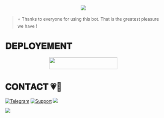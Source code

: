 <h1 align ="center"><img src="https://readme-typing-svg.herokuapp.com?color=B041FF&width=350&lines=✨+🦋𝐇𝐊𝐳+𝐁𝐀𝐍𝐀𝐋𝐋+𝐁𝐎𝐓🖤+🥀"></b></h1>

> ⭐️ Thanks to everyone for using this bot. That is the greatest pleasure we have !


# 𝐃𝐄𝐏𝐋𝐎𝐘𝐄𝐌𝐄𝐍𝐓

<p align="center"><a href="http://dashboard.heroku.com/new?template=https://github.com/llxHKxll/HKz-Banall"> <img src="https://img.shields.io/badge/Deploy%20On%20Heroku-pink?style=for-the-badge&logo=heroku" width="220" height="38.45"/></a></p>


# 𝐂𝐎𝐍𝐓𝐀𝐂𝐓 💗🥀
<a href="https://t.me/llxHKxll"><img title="Telegram" src="https://img.shields.io/badge/Telegram-%23000000.svg?&style=for-the-badge&logo=telegram&logoColor=61DAFB"></a>
<a href="https://t.me/KaisenWorld"><img title="Support" src="https://img.shields.io/badge/Support-%23000000.svg?&style=for-the-badge&logo=telegram&logoColor=61DAFB"></a>
<img src="https://user-images.githubusercontent.com/73097560/115834477-dbab4500-a447-11eb-908a-139a6edaec5c.gif">

<img src="https://user-images.githubusercontent.com/73097560/115834477-dbab4500-a447-11eb-908a-139a6edaec5c.gif">

